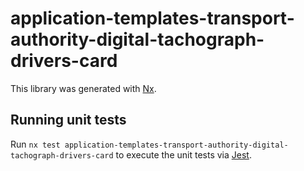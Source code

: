 <!-- gitbook-ignore -->

# application-templates-transport-authority-digital-tachograph-drivers-card

This library was generated with [Nx](https://nx.dev).

## Running unit tests

Run `nx test application-templates-transport-authority-digital-tachograph-drivers-card` to execute the unit tests via [Jest](https://jestjs.io).
